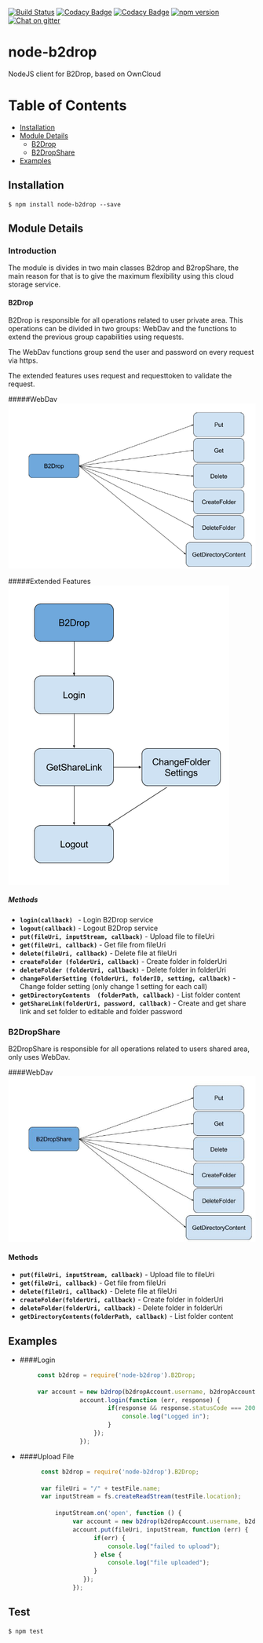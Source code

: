 [![Build Status](https://travis-ci.org/feup-infolab/node-b2drop.svg?branch=master)](https://travis-ci.org/feup-infolab/node-b2drop)
[![Codacy Badge](https://api.codacy.com/project/badge/Grade/5193de70952343a8a66e9c26e004713f)](https://www.codacy.com/app/silvae86/node-b2drop?utm_source=github.com&utm_medium=referral&utm_content=feup-infolab/node-b2drop&utm_campaign=badger)
[![Codacy Badge](https://api.codacy.com/project/badge/Coverage/5193de70952343a8a66e9c26e004713f)](https://www.codacy.com/app/silvae86/node-b2drop?utm_source=github.com&utm_medium=referral&utm_content=feup-infolab/node-b2drop&utm_campaign=Badge_Coverage)
[![npm version](https://badge.fury.io/js/node-b2drop.svg)](https://badge.fury.io/js/node-b2drop)
[![Chat on gitter](https://img.shields.io/gitter/room/badges/shields.svg)](https://gitter.im/feup-infolab/dendro)


node-b2drop
====
NodeJS client for B2Drop, based on OwnCloud

# Table of Contents
  * [Installation](#installation)
  * [Module Details](#module-details)
    * [B2Drop](#b2drop)
    * [B2DropShare](#b2dropshare)
  * [Examples](#examples)

            
## Installation 

    $ npm install node-b2drop --save
    
## Module Details 
 ### Introduction
    
   The module is divides in two main classes  B2drop and B2ropShare, the main reason for that
    is to give the maximum flexibility using this cloud storage service.
 
 #### B2Drop
   
   B2Drop is responsible for all operations related to user private 
   area. This operations can be divided in two groups: WebDav  and 
   the functions to extend the previous group capabilities using requests.
   
   The WebDav functions group send the user and password on every request via https.
   
   The extended features uses request and requesttoken to validate the request.
   
   #####WebDav
   ![workflow B2drop webdav](resources/flow1.png "B2drop WebDav")
   
   #####Extended Features
   ![workflow B2drop extra funcs](resources/flow3.png "B2drop request")
   
   ##### Methods
 - **`login(callback) `** - Login B2Drop service
 - **`logout(callback)`** - Logout B2Drop service 
 - **`put(fileUri, inputStream, callback)`** - Upload file to fileUri
 - **`get(fileUri, callback)`** - Get file from fileUri
 - **`delete(fileUri, callback)`** - Delete file at fileUri
 - **`createFolder (folderUri, callback)`** - Create folder in folderUri
 - **`deleteFolder (folderUri, callback)`** - Delete folder in folderUri
 - **`changeFolderSetting (folderUri, folderID, setting, callback)`** - Change folder setting (only change 1 setting for each call)
 - **`getDirectoryContents  (folderPath, callback)`** - List folder content 
 - **`getShareLink(folderUri, password, callback)`** - Create and get share link and set folder to editable and folder password  
   
 ### B2DropShare
   
   B2DropShare is responsible for all operations related to users shared area, only uses WebDav.
   
   
   ####WebDav
  ![workflow B2drop WebDav](resources/flow4.jpg "B2drop WebDav")
   
   #### Methods
  
 - **`put(fileUri, inputStream, callback)`** - Upload file to fileUri
 - **`get(fileUri, callback)`** - Get file from fileUri
 - **`delete(fileUri, callback)`** - Delete file at fileUri
 - **`createFolder(folderUri, callback)`** - Create folder in folderUri
 - **`deleteFolder(folderUri, callback)`** - Delete folder in folderUri
 - **`getDirectoryContents(folderPath, callback)`** - List folder content
    
## Examples
 - ####Login
   ```js
        const b2drop = require('node-b2drop').B2Drop;
        
        var account = new b2drop(b2dropAccount.username, b2dropAccount.password);
                    account.login(function (err, response) {
                            if(response && response.statusCode === 200) {
                                console.log("Logged in");
                            }
                        });
                    });
   ```
 - ####Upload File 
   ```js
         const b2drop = require('node-b2drop').B2Drop;
           
         var fileUri = "/" + testFile.name;
         var inputStream = fs.createReadStream(testFile.location);
   
             inputStream.on('open', function () {
                  var account = new b2drop(b2dropAccount.username, b2dropAccount.password);
                  account.put(fileUri, inputStream, function (err) {
                        if(err) {
                            console.log("failed to upload");
                        } else {
                            console.log("file uploaded");
                        }
                     });
                  });
      ```
   
## Test
    
    $ npm test


